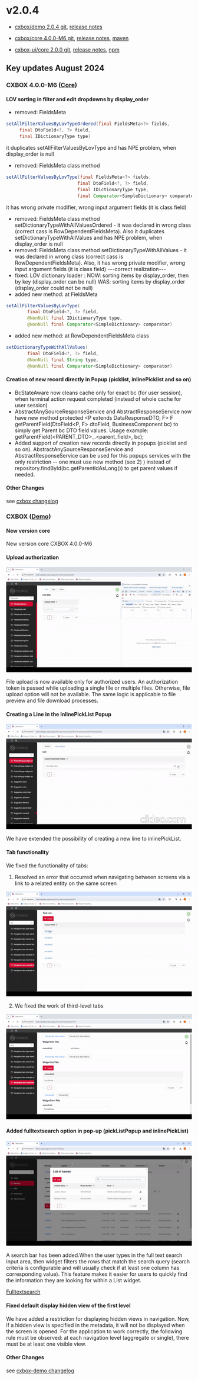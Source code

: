 # v2.0.4

* [cxbox/demo 2.0.4 git](https://github.com/CX-Box/cxbox-demo/tree/v.2.0.4), [release notes](https://github.com/CX-Box/cxbox-demo/releases/tag/v.2.0.4)

* [cxbox/core 4.0.0-M6 git](https://github.com/CX-Box/cxbox/tree/cxbox-4.0.0-M6), [release notes](https://github.com/CX-Box/cxbox/releases/tag/cxbox-4.0.0-M6), [maven](https://central.sonatype.com/artifact/org.cxbox/cxbox-starter-parent)

* [cxbox-ui/core 2.0.0 git](https://github.com/CX-Box/cxbox-ui/tree/2.0.0), [release notes](https://github.com/CX-Box/cxbox-ui/releases/tag/2.0.0), [npm](https://www.npmjs.com/package/@cxbox-ui/core)


## **Key updates August 2024**
### <a id="CXBOXCORE">CXBOX 4.0.0-M6</a>  ([Core](https://github.com/CX-Box/cxbox))
#### LOV sorting in filter and edit dropdowns by display_order
* removed: FieldsMeta 
```java
setAllFilterValuesByLovTypeOrdered(final FieldsMeta<?> fields,
     final DtoField<?, ?> field,
     final IDictionaryType type)
```
it duplicates setAllFilterValuesByLovType and has NPE problem, when display_order is null
* removed: FieldsMeta class method
```java
setAllFilterValuesByLovType(final FieldsMeta<?> fields,
                           final DtoField<?, ?> field,
                           final IDictionaryType type,
                           final Comparator<SimpleDictionary> comparator)
```
it has wrong private modifier, wrong input argument fields (it is class field)
* removed: FieldsMeta class method setDictionaryTypeWithAllValuesOrdered - it was declared in wrong class (correct cass is RowDependentFieldsMeta). Also it duplicates setDictionaryTypeWithAllValues and has NPE problem, when display_order is null
* removed: FieldsMeta class method setDictionaryTypeWithAllValues - it was declared in wrong class (correct cass is RowDependentFieldsMeta). Also, it has wrong private modifier, wrong input argument fields (it is class field)
   ---correct realization---
* fixed: LOV dictionary loader :
   NOW: sorting items by display_order, then by key (display_order can be null)
   WAS: sorting items by display_order (display_order could not be null)
* added new method: at FieldsMeta 
```java 
setAllFilterValuesByLovType(
        final DtoField<?, ?> field,
        @NonNull final IDictionaryType type,
        @NonNull final Comparator<SimpleDictionary> comparator)
```

* added new method: at RowDependentFieldsMeta class
```java 
setDictionaryTypeWithAllValues(
        final DtoField<?, ?> field,
        @NonNull final String type,
        @NonNull final Comparator<SimpleDictionary> comparator)
```
#### Creation of new record directly in Popup (picklist, inlinePicklist and so on)
* BcStateAware now cleans cache only for exact bc (for user session), when terminal action request completed (instead of whole cache for user session)
* AbstractAnySourceResponseService and AbstractResponseService now have new method protected <P extends DataResponseDTO, F> F getParentField(DtoField<P, F> dtoField, BusinessComponent bc) to simply get Parent bc DTO field values.
  Usage example: getParentField(<PARENT_DTO>_.<parent_field>, bc);
* Added support of creation new records directly in popups (picklist and so on). AbstractAnySourceResponseService and AbstractResponseService can be used for this popups services with the only restriction -- one must use new method (see 2) ) instead of repository.findById(bc.getParentIdAsLong()) to get parent values if needed.
#### Other Changes
see [cxbox changelog](https://github.com/CX-Box/cxbox/releases/tag/cxbox-4.0.0-M6)

### CXBOX ([Demo](https://github.com/CX-Box/cxbox-demo))
#### New version core
New version core  CXBOX 4.0.0-M6

#### Upload authorization 
![authorization.gif](v2.0.4/authorization.gif)

File upload is now available only for authorized users. An authorization token is passed while uploading a single file or multiple files. Otherwise, file upload option will not be available. The same logic is applicable to file preview and file download processes. 
#### Creating a Line in the InlinePickList Popup 

![inlinePickListCreate.gif](v2.0.4/inlinePickListCreate.gif)

We have extended the possibility of creating a new line to inlinePickList.

#### Tab functionality 

We fixed the functionality of tabs:

1) Resolved an error that occurred when navigating between screens via a link to a related entity on the same screen

![gettingContext.gif](v2.0.4/gettingContext.gif)

2) We fixed the work of third-level tabs

![contextTab3and4.gif](v2.0.4/contextTab3and4.gif)

#### Added fulltextsearch option in pop-up (pickListPopup and inlinePickList)

![fullTextSearch.gif](v2.0.4/fullTextSearch.gif)

A search bar has been added.When the user types in the full text search input area, then widget filters the rows that match the search query (search criteria is configurable and will usually check if at least one column has corresponding value). This feature makes it easier for users to quickly find the information they are looking for within a List widget.

[Fulltextsearch](https://doc.cxbox.org/features/element/filtration/fulltextsearch/fulltextsearch/) 

#### Fixed default display hidden view of the first level 

We have added a restriction for displaying hidden views in navigation. Now, if a hidden view is specified in the metadata, it will not be displayed when the screen is opened.
For the application to work correctly, the following rule must be observed: at each navigation level (aggregate or single), there must be at least one visible view. 

#### Other Changes
see [cxbox-demo changelog](https://github.com/CX-Box/cxbox-demo/releases/tag/v.2.0.4)
 